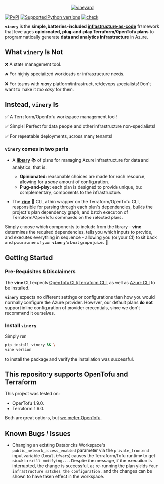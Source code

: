 <p align="center">
   <a href="https://github.com/franciscoabsampaio/vineyard">
      <picture>
         <img src="https://raw.githubusercontent.com/franciscoabsampaio/vineyard/main/docs/assets/logo.png" alt="vineyard" />
      </picture>
   </a>
</p>

[![PyPI](https://img.shields.io/pypi/v/vinery)](https://pypi.org/project/vinery/)
[![Supported Python
versions](https://img.shields.io/pypi/pyversions/vinery.svg)](https://pypi.org/project/vinery/)
[![check](https://github.com/franciscoabsampaio/vineyard/actions/workflows/test.yaml/badge.svg?branch=)](https://github.com/franciscoabsampaio/vineyard/actions/workflows/test.yaml)

**`vinery`** is the **simple, **batteries-included** [infrastructure-as-code](https://www.hashicorp.com/en/resources/what-is-infrastructure-as-code)** framework that leverages **opinionated, plug-and-play Terraform/OpenTofu
plans** to programmatically generate **data and analytics infrastructure** in Azure.

## What `vinery` Is Not

❌ A state management tool.

❌ For highly specialized workloads or infrastructure needs.

❌ For teams with *many* platform/infrastructure/devops specialists! Don't want to make it *too* *easy* for them.

## Instead, `vinery` Is

✅ A Terraform/OpenTofu workspace management tool!

✅ Simple! Perfect for data people and other infrastructure non-specialists!

✅ For repeatable deployments, across many tenants!

### `vinery` comes in two parts

- A [**library**](https://github.com/franciscoabsampaio/vineyard/blob/main/docs/library.md) 📚 of plans for managing Azure infrastructure for data and analytics, that is:

  - **Opinionated:** reasonable choices are made for each resource, allowing for a *sane* amount of configuration.
  - **Plug-and-play:** each plan is designed to provide unique, but complementary, components to the infrastructure.

- The [**vine**](https://github.com/franciscoabsampaio/vineyard/blob/main/docs/vine.md) 🍃 CLI, a thin wrapper on the Terraform/OpenTofu CLI, responsible for parsing through each plan's dependencies, builds the project's plan dependency graph, and batch execution of Terraform/OpenTofu commands on the selected plans.

Simply choose which components to include from the library - **vine** determines the required dependencies, tells you which inputs to provide, and executes everything in sequence - allowing you (or your CI) to sit back and pour some of your **`vinery`**'s best grape juice. 🍷

## Getting Started

### Pre-Requisites & Disclaimers

The **vine** CLI expects [OpenTofu CLI](https://opentofu.org/docs/intro/install/)/[Terraform CLI](https://developer.hashicorp.com/terraform/tutorials/aws-get-started/install-cli), as well as [Azure CLI](https://learn.microsoft.com/en-us/cli/azure/install-azure-cli-linux?pivots=apt) to be installed.

**`vinery`** expects no different settings or configurations than how you would normally configure the Azure provider. However, our default plans **do not** support inline configuration of provider credentials, since we don't recommend it ourselves.

### Install `vinery`

Simply run

```bash
pip install vinery && \
vine version
```

to install the package and verify the installation was successful.

## This repository supports OpenTofu and Terraform

This project was tested on:

- OpenTofu 1.9.0.
- Terraform 1.6.0.

Both are great options, but [we prefer OpenTofu](https://github.com/franciscoabsampaio/vineyard/blob/main/docs/opentofu-vs-terraform.md).

## Known Bugs / Issues

- Changing an existing Databricks Workspace's `public_network_access_enabled` parameter via the `private_frontend` input variable (`local.tfvars`) causes the Terraform/Tofu runtime to get stuck in `Still modifying...`. Despite the message, if the execution is interrupted, the change is successful, as re-running the plan yields `Your infrastructure matches the configuration.` and the changes can be shown to have taken effect in the workspace.
